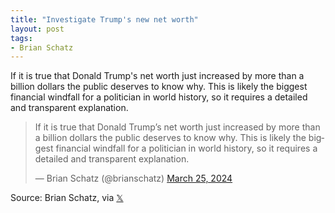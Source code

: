 ```yaml
---
title: "Investigate Trump's new net worth"
layout: post
tags:
- Brian Schatz
---
```


If it is true that Donald Trump's net worth just increased by more than a billion dollars the public deserves to know why. This is likely the biggest financial windfall for a politician in world history, so it requires a detailed and transparent explanation.

<blockquote class="twitter-tweet"><p lang="en" dir="ltr">If it is true that Donald Trump’s net worth just increased by more than a billion dollars the public deserves to know why. This is likely the biggest financial windfall for a politician in world history, so it requires a detailed and transparent explanation.</p>&mdash; Brian Schatz (@brianschatz) <a href="https://twitter.com/brianschatz/status/1772385462742642817?ref_src=twsrc%5Etfw">March 25, 2024</a></blockquote> <script async src="https://platform.twitter.com/widgets.js" charset="utf-8"></script>

Source: Brian Schatz, via [𝕏](https://x.com)
